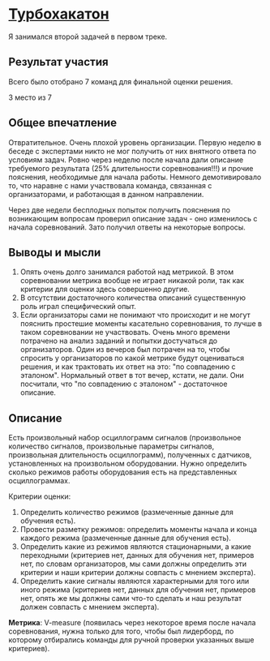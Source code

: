 # <a href="https://codenrock.com/contests/turbohackaton#/info">Турбохакатон</a>

Я занимался второй задачей в первом треке.

## Результат участия

Всего было отобрано 7 команд для финальной оценки решения.

3 место из 7

## Общее впечатление

Отвратительное. Очень плохой уровень организации. Первую неделю в беседе с экспертами никто не мог получить от них внятного ответа по условиям задач. Ровно через неделю после начала дали описание требуемого результата (25% длительности соревнования!!!) и прочие пояснения, необходимые для начала работы. Немного демотивировало то, что наравне с нами участвовала команда, связанная с организаторами, и работающая в данном направлении.

Через две недели бесплодных попыток получить пояснения по возникающим вопросам проверил описание задач - оно изменилось с начала соревнований. Зато получил ответы на некоторые вопросы.

## Выводы и мысли

1. Опять очень долго занимался работой над метрикой. В этом соревновании метрика вообще не играет никакой роли, так как критерии для оценки здесь совершенно другие.
2. В отсутствии достаточного количества описаний существенную роль играл специфический опыт.
3. Если организаторы сами не понимают что происходит и не могут пояснить простешие моменты касательно соревнования, то лучше в таком соревновании не участвовать. Очень много времени потрачено на анализ заданий и попытки достучаться до организаторов. Один из вечеров был потрачен на то, чтобы спросить у организаторов по какой метрике будут оцениваться решения, и как трактовать их ответ на это: "по совпадению с эталоном". Нормальный ответ в тот вечер, кстати, не дали. Они посчитали, что "по совпадению с эталоном" - достаточное описание.

## Описание

Есть произвольный набор осциллограмм сигналов (произвольное количество сигналов, произвольные параметры сигналов, произвольная длительность осциллограмм), полученных с датчиков, установленных на произвольном оборудовании. Нужно определить сколько режимов работы оборудования есть на представленных осциллограммах.

Критерии оценки:

1. Определить количество режимов (размеченные данные для обучения есть).
2. Провести разметку режимов: определить моменты начала и конца каждого режима (размеченные данные для обучения есть).
3. Определить какие из режимов являются стационарными, а какие переходными (критериев нет, данных для обучения нет, примеров нет, по словам организаторов, мы сами должны определить эти критерии и наши критерии должны совпасть с мнением эксперта).
4. Определить какие сигналы являются характерными для того или иного режима (критериев нет, данных для обучения нет, примеров нет, опять же мы должны сами что-то сделать и наш результат должен совпасть с мнением эксперта).

**Метрика**: V-measure (появилась через некоторое время после начала соревнования, нужна только для того, чтобы был лидерборд, по которому отбирались команды для ручной проверки указанных выше критериев).
